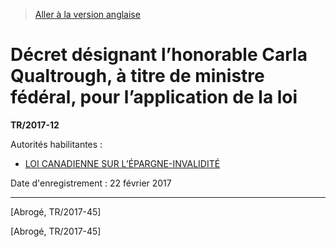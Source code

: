 > [Aller à la version anglaise](/en/Regulations/Statutory%20Instruments/2017/12.md)

# Décret désignant l’honorable Carla Qualtrough, à titre de ministre fédéral, pour l’application de la loi

**TR/2017-12**

Autorités habilitantes : 
- [LOI CANADIENNE SUR L’ÉPARGNE-INVALIDITÉ](/fr/Lois/Lois%20du%20Canada/2007/ch.%2035,%20art.%20136.md)

Date d'enregistrement : 22 février 2017

----------


[Abrogé, TR/2017-45]

[Abrogé, TR/2017-45]


